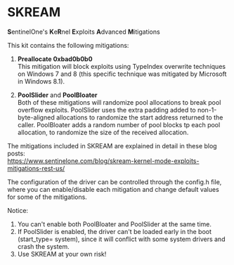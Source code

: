 # SKREAM

**S**entinelOne's **K**e**R**nel **E**xploits **A**dvanced **M**itigations

This kit contains the following mitigations:
1. **Preallocate 0xbad0b0b0**  
  This mitigation will block exploits using TypeIndex overwrite techniques on Windows 7 and 8 (this specific technique was mitigated by Microsoft in Windows 8.1).

2. **PoolSlider** and **PoolBloater**  
  Both of these mitigations will randomize pool allocations to break pool overflow exploits.
  PoolSlider uses the extra padding added to non-1-byte-aligned allocations to randomize the start address returned to the caller.
  PoolBloater adds a random number of pool blocks tp each pool allocation, to randomize the size of the received allocation.
 
The mitigations included in SKREAM are explained in detail in these blog posts:  
https://www.sentinelone.com/blog/skream-kernel-mode-exploits-mitigations-rest-us/

The configuration of the driver can be controlled through the config.h file, where you can enable/disable each mitigation and change default values for some of the mitigations.

Notice:
1. You can't enable both PoolBloater and PoolSlider at the same time.
2. If PoolSlider is enabled, the driver can't be loaded early in the boot (start_type= system), since it will conflict with some system drivers and crash the system.
3. Use SKREAM at your own risk!
